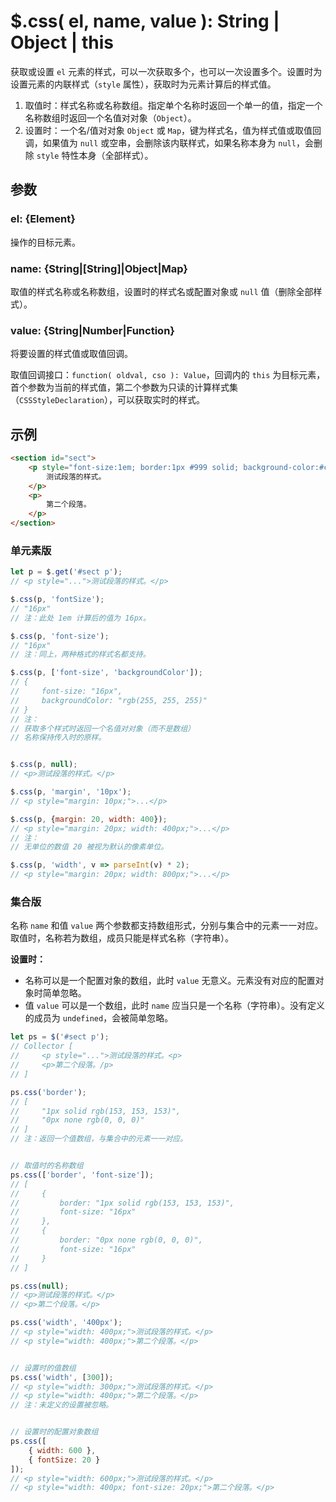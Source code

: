 # $.css( el, name, value ): String | Object | this

获取或设置 `el` 元素的样式，可以一次获取多个，也可以一次设置多个。设置时为设置元素的内联样式（`style` 属性），获取时为元素计算后的样式值。

1. 取值时：样式名称或名称数组。指定单个名称时返回一个单一的值，指定一个名称数组时返回一个名值对对象（`Object`）。
2. 设置时：一个名/值对对象 `Object` 或 `Map`，键为样式名，值为样式值或取值回调，如果值为 `null` 或空串，会删除该内联样式，如果名称本身为 `null`，会删除 `style` 特性本身（全部样式）。


## 参数

### el: {Element}

操作的目标元素。


### name: {String|[String]|Object|Map}

取值的样式名称或名称数组，设置时的样式名或配置对象或 `null` 值（删除全部样式）。


### value: {String|Number|Function}

将要设置的样式值或取值回调。

取值回调接口：`function( oldval, cso ): Value`，回调内的 `this` 为目标元素，首个参数为当前的样式值，第二个参数为只读的计算样式集（`CSSStyleDeclaration`），可以获取实时的样式。


## 示例

```html
<section id="sect">
    <p style="font-size:1em; border:1px #999 solid; background-color:#ccc;">
        测试段落的样式。
    </p>
    <p>
        第二个段落。
    </p>
</section>
```


### 单元素版

```js
let p = $.get('#sect p');
// <p style="...">测试段落的样式。</p>

$.css(p, 'fontSize');
// "16px"
// 注：此处 1em 计算后的值为 16px。

$.css(p, 'font-size');
// "16px"
// 注：同上，两种格式的样式名都支持。

$.css(p, ['font-size', 'backgroundColor']);
// {
//     font-size: "16px",
//     backgroundColor: "rgb(255, 255, 255)"
// }
// 注：
// 获取多个样式时返回一个名值对对象（而不是数组）
// 名称保持传入时的原样。


$.css(p, null);
// <p>测试段落的样式。</p>

$.css(p, 'margin', '10px');
// <p style="margin: 10px;">...</p>

$.css(p, {margin: 20, width: 400});
// <p style="margin: 20px; width: 400px;">...</p>
// 注：
// 无单位的数值 20 被视为默认的像素单位。

$.css(p, 'width', v => parseInt(v) * 2);
// <p style="margin: 20px; width: 800px;">...</p>
```


### 集合版

名称 `name` 和值 `value` 两个参数都支持数组形式，分别与集合中的元素一一对应。取值时，名称若为数组，成员只能是样式名称（字符串）。

**设置时：**

- 名称可以是一个配置对象的数组，此时 `value` 无意义。元素没有对应的配置对象时简单忽略。
- 值 `value` 可以是一个数组，此时 `name` 应当只是一个名称（字符串）。没有定义的成员为 `undefined`，会被简单忽略。

```js
let ps = $('#sect p');
// Collector [
//     <p style="...">测试段落的样式。<p>
//     <p>第二个段落。/p>
// ]

ps.css('border');
// [
//     "1px solid rgb(153, 153, 153)",
//     "0px none rgb(0, 0, 0)"
// ]
// 注：返回一个值数组，与集合中的元素一一对应。


// 取值时的名称数组
ps.css(['border', 'font-size']);
// [
//     {
//         border: "1px solid rgb(153, 153, 153)",
//         font-size: "16px"
//     },
//     {
//         border: "0px none rgb(0, 0, 0)",
//         font-size: "16px"
//     }
// ]

ps.css(null);
// <p>测试段落的样式。</p>
// <p>第二个段落。</p>

ps.css('width', '400px');
// <p style="width: 400px;">测试段落的样式。</p>
// <p style="width: 400px;">第二个段落。</p>


// 设置时的值数组
ps.css('width', [300]);
// <p style="width: 300px;">测试段落的样式。</p>
// <p style="width: 400px;">第二个段落。</p>
// 注：未定义的设置被忽略。


// 设置时的配置对象数组
ps.css([
    { width: 600 },
    { fontSize: 20 }
]);
// <p style="width: 600px;">测试段落的样式。</p>
// <p style="width: 400px; font-size: 20px;">第二个段落。</p>
```
